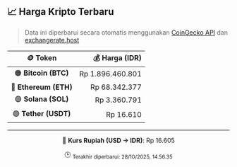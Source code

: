 

<!-- HARGA_KRIPTO -->
## 📈 Harga Kripto Terbaru

> Data ini diperbarui secara otomatis menggunakan [CoinGecko API](https://www.coingecko.com/) dan [exchangerate.host](https://exchangerate.host/)

<div align="center">

| 🪙 Token | 💰 Harga (IDR) |
|:------:|---------------:|
| 🟠 **Bitcoin (BTC)**   | Rp 1.896.460.801 |
| 🔵 **Ethereum (ETH)**  | Rp 68.342.377 |
| 🟣 **Solana (SOL)**    | Rp 3.360.791 |
| 🟢 **Tether (USDT)**   | Rp 16.610 |

---

💱 **Kurs Rupiah (USD → IDR)**: Rp 16.605

🕒 <sub>Terakhir diperbarui: 28/10/2025, 14.56.35</sub>

</div>
<!-- /HARGA_KRIPTO -->